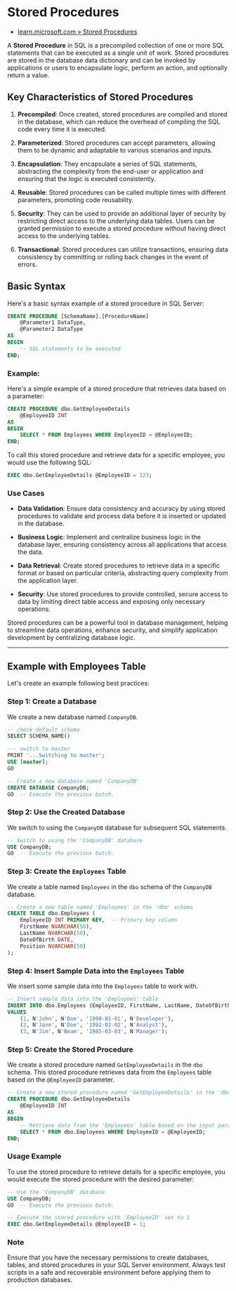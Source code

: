 # Stored Procedures

- [learn.microsoft.com » Stored Procedures](https://learn.microsoft.com/en-us/sql/relational-databases/stored-procedures/stored-procedures-database-engine?view=sql-server-ver16)

A **Stored Procedure** in SQL is a precompiled collection of one or more SQL statements that can be executed as a single unit of work. Stored procedures are stored in the database data dictionary and can be invoked by applications or users to encapsulate logic, perform an action, and optionally return a value.

## Key Characteristics of Stored Procedures

1. **Precompiled**: Once created, stored procedures are compiled and stored in the database, which can reduce the overhead of compiling the SQL code every time it is executed.

2. **Parameterized**: Stored procedures can accept parameters, allowing them to be dynamic and adaptable to various scenarios and inputs.

3. **Encapsulation**: They encapsulate a series of SQL statements, abstracting the complexity from the end-user or application and ensuring that the logic is executed consistently.

4. **Reusable**: Stored procedures can be called multiple times with different parameters, promoting code reusability.

5. **Security**: They can be used to provide an additional layer of security by restricting direct access to the underlying data tables. Users can be granted permission to execute a stored procedure without having direct access to the underlying tables.

6. **Transactional**: Stored procedures can utilize transactions, ensuring data consistency by committing or rolling back changes in the event of errors.

## Basic Syntax

Here's a basic syntax example of a stored procedure in SQL Server:

```sql
CREATE PROCEDURE [SchemaName].[ProcedureName]
    @Parameter1 DataType,
    @Parameter2 DataType
AS
BEGIN
    -- SQL statements to be executed
END;
```

### Example:

Here's a simple example of a stored procedure that retrieves data based on a parameter:

```sql
CREATE PROCEDURE dbo.GetEmployeeDetails
    @EmployeeID INT
AS
BEGIN
    SELECT * FROM Employees WHERE EmployeeID = @EmployeeID;
END;
```

To call this stored procedure and retrieve data for a specific employee, you would use the following SQL:

```sql
EXEC dbo.GetEmployeeDetails @EmployeeID = 123;
```

### Use Cases

- **Data Validation**: Ensure data consistency and accuracy by using stored procedures to validate and process data before it is inserted or updated in the database.

- **Business Logic**: Implement and centralize business logic in the database layer, ensuring consistency across all applications that access the data.

- **Data Retrieval**: Create stored procedures to retrieve data in a specific format or based on particular criteria, abstracting query complexity from the application layer.

- **Security**: Use stored procedures to provide controlled, secure access to data by limiting direct table access and exposing only necessary operations.

Stored procedures can be a powerful tool in database management, helping to streamline data operations, enhance security, and simplify application development by centralizing database logic.

---

## Example with Employees Table

Let's create an example following best practices:

### Step 1: Create a Database

We create a new database named `CompanyDB`.

```sql
-- check default schema
SELECT SCHEMA_NAME()

--- switch to master
PRINT '...Switching to master';
USE [master];
GO

-- Create a new database named 'CompanyDB'
CREATE DATABASE CompanyDB;
GO  -- Execute the previous batch.
```

### Step 2: Use the Created Database

We switch to using the `CompanyDB` database for subsequent SQL statements.

```sql
-- Switch to using the 'CompanyDB' database
USE CompanyDB;
GO  -- Execute the previous batch.
```

### Step 3: Create the `Employees` Table

We create a table named `Employees` in the `dbo` schema of the `CompanyDB` database.

```sql
-- Create a new table named 'Employees' in the 'dbo' schema
CREATE TABLE dbo.Employees (
    EmployeeID INT PRIMARY KEY,  -- Primary key column
    FirstName NVARCHAR(50),
    LastName NVARCHAR(50),
    DateOfBirth DATE,
    Position NVARCHAR(50)
);
```

### Step 4: Insert Sample Data into the `Employees` Table

We insert some sample data into the `Employees` table to work with.

```sql
-- Insert sample data into the 'Employees' table
INSERT INTO dbo.Employees (EmployeeID, FirstName, LastName, DateOfBirth, Position)
VALUES 
    (1, N'John', N'Doe', '1990-01-01', N'Developer'),
    (2, N'Jane', N'Doe', '1992-02-02', N'Analyst'),
    (3, N'Jim', N'Beam', '1985-03-03', N'Manager');
```

### Step 5: Create the Stored Procedure

We create a stored procedure named `GetEmployeeDetails` in the `dbo` schema. This stored procedure retrieves data from the `Employees` table based on the `@EmployeeID` parameter.

```sql
-- Create a new stored procedure named 'GetEmployeeDetails' in the 'dbo' schema
CREATE PROCEDURE dbo.GetEmployeeDetails
    @EmployeeID INT
AS
BEGIN
    -- Retrieve data from the 'Employees' table based on the input parameter
    SELECT * FROM dbo.Employees WHERE EmployeeID = @EmployeeID;
END;
```

### Usage Example

To use the stored procedure to retrieve details for a specific employee, you would execute the stored procedure with the desired parameter:

```sql
-- Use the 'CompanyDB' database
USE CompanyDB;
GO  -- Execute the previous batch.

-- Execute the stored procedure with 'EmployeeID' set to 1
EXEC dbo.GetEmployeeDetails @EmployeeID = 1;
```

### Note

Ensure that you have the necessary permissions to create databases, tables, and stored procedures in your SQL Server environment. Always test scripts in a safe and recoverable environment before applying them to production databases.
